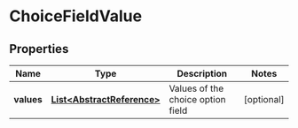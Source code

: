 

# ChoiceFieldValue

## Properties

Name | Type | Description | Notes
------------ | ------------- | ------------- | -------------
**values** | [**List&lt;AbstractReference&gt;**](AbstractReference.md) | Values of the choice option field |  [optional]



